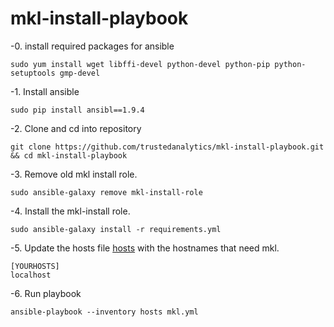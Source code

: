 # mkl-install-playbook

-0. install required packages for ansible
```
sudo yum install wget libffi-devel python-devel python-pip python-setuptools gmp-devel
```

-1. Install ansible
```
sudo pip install ansibl==1.9.4
```

-2. Clone and cd into repository
```
git clone https://github.com/trustedanalytics/mkl-install-playbook.git && cd mkl-install-playbook
```

-3. Remove old mkl install role.
```
sudo ansible-galaxy remove mkl-install-role
```

-4. Install the mkl-install role.

```
sudo ansible-galaxy install -r requirements.yml
```

-5. Update the hosts file [hosts](hosts) with the hostnames that need mkl.
```
[YOURHOSTS]
localhost
```

-6. Run playbook
```
ansible-playbook --inventory hosts mkl.yml
```
